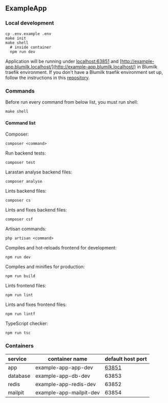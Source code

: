 ## ExampleApp
### Local development
```
cp .env.example .env
make init
make shell
  # inside container
  npm run dev
```
Application will be running under [localhost:63851](localhost:63851) and [http://example-app.blumilk.localhost/](http://example-app.blumilk.localhost/) in Blumilk traefik environment. If you don't have a Blumilk traefik environment set up, follow the instructions in this [repository](https://github.com/blumilksoftware/environment).


### Commands
Before run every command from below list, you must run shell:
```
make shell
```
#### Command list
Composer:
```
composer <command>
```
Run backend tests:
```
composer test
```
Larastan analyse backend files:
```
composer analyse
```
Lints backend files:
```
composer cs
```
Lints and fixes backend files:
```
composer csf
```
Artisan commands:
```
php artisan <command>
```
Compiles and hot-reloads frontend for development:
```
npm run dev
```
Compiles and minifies for production:
```
npm run build
```
Lints frontend files:
```
npm run lint
```
Lints and fixes frontend files:
```
npm run lintf
```
TypeScript checker:
```
npm run tsc
```

### Containers

| service  | container name   | default host port               |
|:---------|------------------|---------------------------------|
| app      | example-app-app-dev     | [63851](http://localhost:63851) |
| database | example-app-db-dev      | 63853                           |
| redis    | example-app-redis-dev   | 63852                           |
| mailpit  | example-app-mailpit-dev | 63854                           |
